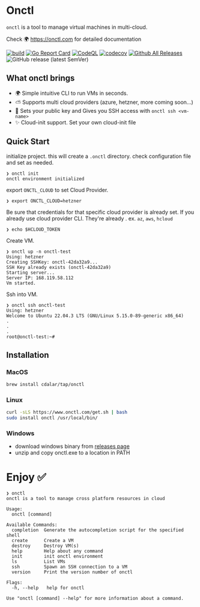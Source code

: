 # Onctl

`onctl` is a tool to manage virtual machines in multi-cloud. 

Check 🌍 https://onctl.com for detailed documentation

[![build](https://github.com/cdalar/onctl/actions/workflows/build.yml/badge.svg)](https://github.com/cdalar/onctl/actions/workflows/build.yml)
[![Go Report Card](https://goreportcard.com/badge/github.com/cdalar/onctl)](https://goreportcard.com/report/github.com/cdalar/onctl)
[![CodeQL](https://github.com/cdalar/onctl/actions/workflows/github-code-scanning/codeql/badge.svg)](https://github.com/cdalar/onctl/actions/workflows/github-code-scanning/codeql)
[![codecov](https://codecov.io/gh/cdalar/onctl/graph/badge.svg?token=7VU7H1II09)](https://codecov.io/gh/cdalar/onctl)
[![Github All Releases](https://img.shields.io/github/downloads/cdalar/onctl/total.svg)]()
![GitHub release (latest SemVer)](https://img.shields.io/github/v/release/cdalar/onctl?sort=semver)
<!-- [![Known Vulnerabilities](https://snyk.io/test/github/cdalar/onctl/main/badge.svg)](https://snyk.io/test/github/cdalar/onctl/main) -->

## What onctl brings 

- 🌍 Simple intuitive CLI to run VMs in seconds.  
- ⛅️ Supports multi cloud providers (azure, hetzner, more coming soon...)
- 🚀 Sets your public key and Gives you SSH access with `onctl ssh <vm-name>`
- ✨ Cloud-init support. Set your own cloud-init file

## Quick Start

initialize project. this will create a `.onctl` directory. check configuration file and set as needed.
```
❯ onctl init
onctl environment initialized
```

export `ONCTL_CLOUD` to set Cloud Provider. 
```
❯ export ONCTL_CLOUD=hetzner
```

Be sure that credentials for that specific cloud provider is already set. 
If you already use cloud provider CLI. They're already . ex. `az`, `aws`, `hcloud`
```
❯ echo $HCLOUD_TOKEN
```

Create VM.
```
❯ onctl up -n onctl-test
Using: hetzner
Creating SSHKey: onctl-42da32a9...
SSH Key already exists (onctl-42da32a9)
Starting server...
Server IP: 168.119.58.112
Vm started.
```

Ssh into VM.
```
❯ onctl ssh onctl-test
Using: hetzner
Welcome to Ubuntu 22.04.3 LTS (GNU/Linux 5.15.0-89-generic x86_64)
.
.
.
root@onctl-test:~# 
```

## Installation

### MacOS

```zsh
brew install cdalar/tap/onctl
```

### Linux

```bash
curl -sLS https://www.onctl.com/get.sh | bash
sudo install onctl /usr/local/bin/
```

### Windows 

- download windows binary from [releases page](https://github.com/cdalar/onctl/releases)
- unzip and copy onctl.exe to a location in PATH

# Enjoy ✅

```
❯ onctl
onctl is a tool to manage cross platform resources in cloud

Usage:
  onctl [command]

Available Commands:
  completion  Generate the autocompletion script for the specified shell
  create      Create a VM
  destroy     Destroy VM(s)
  help        Help about any command
  init        init onctl environment
  ls          List VMs
  ssh         Spawn an SSH connection to a VM
  version     Print the version number of onctl

Flags:
  -h, --help   help for onctl

Use "onctl [command] --help" for more information about a command.
```
